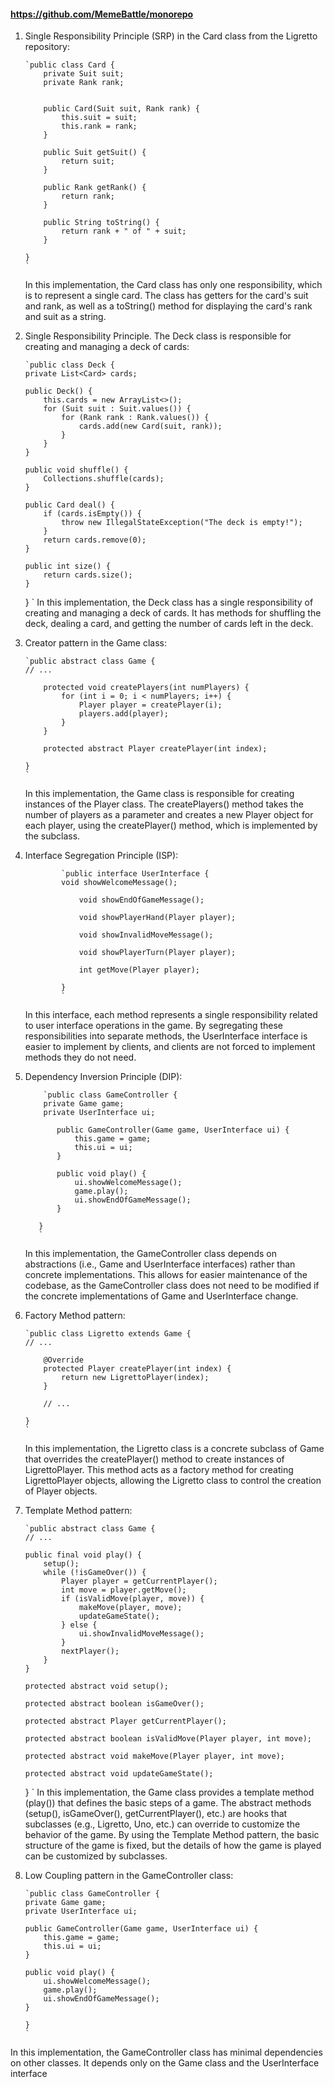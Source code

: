 #### https://github.com/MemeBattle/monorepo

1.  Single Responsibility Principle (SRP) in the Card class from the Ligretto repository:

        `public class Card {
            private Suit suit;
            private Rank rank;


            public Card(Suit suit, Rank rank) {
                this.suit = suit;
                this.rank = rank;
            }

            public Suit getSuit() {
                return suit;
            }

            public Rank getRank() {
                return rank;
            }

            public String toString() {
                return rank + " of " + suit;
            }

        }
        `

    In this implementation, the Card class has only one responsibility, which is to represent a single card. The class has getters for the card's suit and rank, as well as a toString() method for displaying the card's rank and suit as a string.

2.  Single Responsibility Principle. The Deck class is responsible for creating and managing a deck of cards:

        `public class Deck {
        private List<Card> cards;

        public Deck() {
            this.cards = new ArrayList<>();
            for (Suit suit : Suit.values()) {
                for (Rank rank : Rank.values()) {
                    cards.add(new Card(suit, rank));
                }
            }
        }

        public void shuffle() {
            Collections.shuffle(cards);
        }

        public Card deal() {
            if (cards.isEmpty()) {
                throw new IllegalStateException("The deck is empty!");
            }
            return cards.remove(0);
        }

        public int size() {
            return cards.size();
        }

    }
    `
    In this implementation, the Deck class has a single responsibility of creating and managing a deck of cards. It has methods for shuffling the deck, dealing a card, and getting the number of cards left in the deck.

3.  Creator pattern in the Game class:

        `public abstract class Game {
        // ...

            protected void createPlayers(int numPlayers) {
                for (int i = 0; i < numPlayers; i++) {
                    Player player = createPlayer(i);
                    players.add(player);
                }
            }

            protected abstract Player createPlayer(int index);

        }
        `

    In this implementation, the Game class is responsible for creating instances of the Player class. The createPlayers() method takes the number of players as a parameter and creates a new Player object for each player, using the createPlayer() method, which is implemented by the subclass.

4.  Interface Segregation Principle (ISP):

                `public interface UserInterface {
                void showWelcomeMessage();

                    void showEndOfGameMessage();

                    void showPlayerHand(Player player);

                    void showInvalidMoveMessage();

                    void showPlayerTurn(Player player);

                    int getMove(Player player);

                }
                `

    In this interface, each method represents a single responsibility related to user interface operations in the game. By segregating these responsibilities into separate methods, the UserInterface interface is easier to implement by clients, and clients are not forced to implement methods they do not need.

5.  Dependency Inversion Principle (DIP):

            `public class GameController {
            private Game game;
            private UserInterface ui;

               public GameController(Game game, UserInterface ui) {
                   this.game = game;
                   this.ui = ui;
               }

               public void play() {
                   ui.showWelcomeMessage();
                   game.play();
                   ui.showEndOfGameMessage();
               }

           }
           `

    In this implementation, the GameController class depends on abstractions (i.e., Game and UserInterface interfaces) rather than concrete implementations. This allows for easier maintenance of the codebase, as the GameController class does not need to be modified if the concrete implementations of Game and UserInterface change.

6.  Factory Method pattern:

        `public class Ligretto extends Game {
        // ...

            @Override
            protected Player createPlayer(int index) {
                return new LigrettoPlayer(index);
            }

            // ...

        }
        `

    In this implementation, the Ligretto class is a concrete subclass of Game that overrides the createPlayer() method to create instances of LigrettoPlayer. This method acts as a factory method for creating LigrettoPlayer objects, allowing the Ligretto class to control the creation of Player objects.

7.  Template Method pattern:

        `public abstract class Game {
        // ...

        public final void play() {
            setup();
            while (!isGameOver()) {
                Player player = getCurrentPlayer();
                int move = player.getMove();
                if (isValidMove(player, move)) {
                    makeMove(player, move);
                    updateGameState();
                } else {
                    ui.showInvalidMoveMessage();
                }
                nextPlayer();
            }
        }

        protected abstract void setup();

        protected abstract boolean isGameOver();

        protected abstract Player getCurrentPlayer();

        protected abstract boolean isValidMove(Player player, int move);

        protected abstract void makeMove(Player player, int move);

        protected abstract void updateGameState();

    }
    `
    In this implementation, the Game class provides a template method (play()) that defines the basic steps of a game. The abstract methods (setup(), isGameOver(), getCurrentPlayer(), etc.) are hooks that subclasses (e.g., Ligretto, Uno, etc.) can override to customize the behavior of the game. By using the Template Method pattern, the basic structure of the game is fixed, but the details of how the game is played can be customized by subclasses.

8.  Low Coupling pattern in the GameController class:

        `public class GameController {
        private Game game;
        private UserInterface ui;

        public GameController(Game game, UserInterface ui) {
            this.game = game;
            this.ui = ui;
        }

        public void play() {
            ui.showWelcomeMessage();
            game.play();
            ui.showEndOfGameMessage();
        }

        }
        `

In this implementation, the GameController class has minimal dependencies on other classes. It depends only on the Game class and the UserInterface interface
